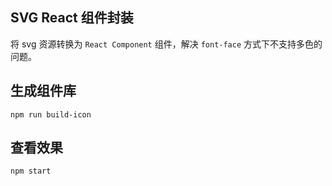 ## SVG React 组件封装

将 svg 资源转换为 `React Component` 组件，解决 `font-face` 方式下不支持多色的问题。

## 生成组件库

`npm run build-icon`

## 查看效果

`npm start`
